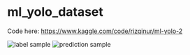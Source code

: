 # ml_yolo_dataset

Code here: https://www.kaggle.com/code/rizqinur/ml-yolo-2
 
![label sample](https://github.com/R-N/ml_yolo_dataset/assets/1442761/3a2ae418-3c9d-4d91-9c37-870a64e8c090)
![prediction sample](https://github.com/R-N/ml_yolo_dataset/assets/1442761/626972d3-3e90-45fe-9a0b-9b139bc6729f)

